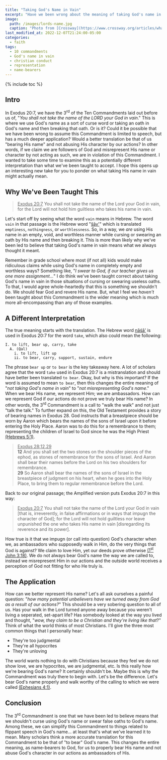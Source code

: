 ```yaml
---
title: "Taking God's Name in Vain"
excerpt: "Have we been wrong about the meaning of taking God's name in vain?"
image: 
  path: /images/lords-name.jpg
  caption: "Photo from [Crossway](https://www.crossway.org/articles/what-does-it-really-mean-to-take-the-lords-name-in-vain/)"
last_modified_at: 2022-12-07T21:24:00-05:00
categories:
  - faith
tags: 
  - 10 commandments
  - God's name in vain
  - christian conduct
  - representation
  - name-bearers
---
```


{% include toc %}

## Intro
In Exodus 20:7, we have the 3<sup>rd</sup> of the Ten Commandments laid out before us of, "*You shall not take the name of the LORD your God in vain*." This is where we use God's name as a sort of curse word or taking an oath in God's name and then breaking that oath. Or is it? Could it be possible that we have been wrong to assume this Commandment is limited to speech, but has a much deeper application? Would a better translation be that of us "bearing His name" and not abusing His character by our actions? In other words, if we claim we are followers of God and misrepresent His name or character by not acting as such, we are in violation of this Commandment. I wanted to take some time to examine this as a potentially different interpretation than what we've been taught to accept. I hope this opens up an interesting new take for you to ponder on what taking His name in vain might actually mean. 

## Why We've Been Taught This
> <u>Exodus 20:7</u> You shall not take the name of the Lord your God in vain, for the Lord will not hold him guiltless who takes his name in vain.

Let's start off by seeing what the word `vain` means in Hebrew. The word `vain` in that passage is the Hebrew word "[šāv'](https://www.blueletterbible.org/lexicon/h7723/kjv/wlc/0-1/)" which is translated `emptiness`, `nothingness`, or `worthlessness`. So, in a way, we *are* using His name in an empty, void, and worthless manner while cursing or swearing an oath by His name and then breaking it. This is more than likely why we've been led to believe that taking God's name in vain means what we always thought it meant. 

Remember in grade school where most (if not all) kids would make ridiculous claims while using God's name in completely empty and worthless ways? Something like, "*I swear to God, if our teacher gives us one more assignment...*" I do think we've been taught correct about taking God's name in vain in those situations of cursing or swearing useless oaths. To that, I would agree whole-heartedly that this is something we shouldn't do. We should fear God and revere His name. But, what I feel we *haven't* been taught about this Commandment is the wider meaning which is much more all-encompassing than any of those examples. 

## A Different Interpretation 
The true meaning starts with the translation. The Hebrew word [nāśā'](https://www.blueletterbible.org/lexicon/h5375/kjv/wlc/0-1/) is used in Exodus 20:7 for the word `take`, which also could mean the following:

```
I. to lift, bear up, carry, take
  A. (Qal)
    i. to lift, lift up
    ii. to bear, carry, support, sustain, endure
```

The phrase `bear up` or `to bear` is the key takeaway here. A lot of scholars agree that the word `take` used in Exodus 20:7 is a mistranslation and should have better been translated `to bear`. Okay, but why is this important? If the word is assumed to mean `to bear`, then this changes the entire meaning of "*not taking God's name in vain*" to "*not misrepresenting God's name*." When we bear His name, we represent Him; we are ambassadors. How can we represent God if our actions do not prove we truly bear His name? In other words, the 3<sup>rd</sup> Commandment is a call to "walk the walk" and not just "talk the talk." To further expand on this, the Old Testament provides a story of bearing names in Exodus 28. God instructs that a breastpiece should be worn by Aaron which bears the names of the sons of Israel upon it before entering the Holy Place. Aaron was to do this for a remembrance to them; representing the children of Israel to God since he was the High Priest [(Hebrews 5:1)](https://www.biblegateway.com/passage/?search=hebrews+5%3A1&version=ESV). 

> <u>Exodus 28:12,29</u><br>
> **12** And you shall set the two stones on the shoulder pieces of the ephod, as stones of remembrance for the sons of Israel. And Aaron shall bear their names before the Lord on his two shoulders for remembrance. <br>
> **29** So Aaron shall bear the names of the sons of Israel in the breastpiece of judgment on his heart, when he goes into the Holy Place, to bring them to regular remembrance before the Lord.

Back to our original passage; the Amplified version puts Exodus 20:7 in this way:

> <u>Exodus 20:7</u> You shall not take the name of the Lord your God in vain [that is, irreverently, in false affirmations or in ways that impugn the character of God]; for the Lord will not hold guiltless nor leave unpunished the one who takes His name in vain [disregarding its reverence and its power].

How true is it that we impugn (or call into question) God's character when we, as ambassadors who supposedly walk in Him, do the very things that God is against? We claim to love Him, yet our deeds prove otherwise [(1<sup>st</sup> John 3:18)](https://www.biblegateway.com/passage/?search=1%20John%203%3A18&version=ESV). We do not always bear God's name the way we are called to, instead we misrepresent Him in our actions and the outside world receives a perception of God not fitting for who He truly is. 

## The Application
How can we better represent His name? Let's all ask ourselves a painful question: "*how many potential unbelievers have we turned away from God as a result of our actions?*" This should be a very sobering question to all of us. Has your walk in the Lord turned anyone away because you weren't living a seperated, set-apart life? Has somebody looked at the way you lived and thought, "*wow, they claim to be a Christian and they're living like that*?" Think of what the world thinks of most Christians. I'll give the three most common things that I personally hear:

* They're too judgmental
* They're all hypocrites
* They're unloving

The world wants nothing to do with Christians because they feel we do not show love, we are hypocrites, we are judgmental, etc. Is this really how we're bearing God's name? It certainly shouldn't be. Maybe this is why the Commandment was truly there to begin with. Let's be the difference. Let's bear God's name properly and walk worthy of the calling to which we were called [(Ephesians 4:1)](https://www.biblegateway.com/passage/?search=ephesians+4%3A1&version=ESV).

## Conclusion
The 3<sup>rd</sup> Commandment is one that we have been led to believe means that we shouldn't curse using God's name or swear false oaths to God's name. Among these, we can simplify this Commandment to things related to flippant speech in God's name... at least that's what we've learned it to mean. Many scholars think a more accurate translation for this Commandment to be that of "to bear" God's name. This changes the entire meaning, as name-bearers to God, for us to properly bear His name and not abuse God's character in our actions as ambassadors of His.
